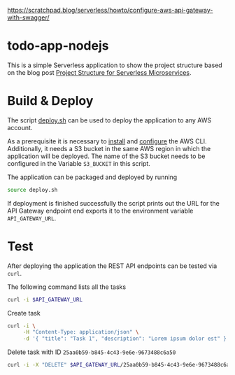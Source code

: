 https://scratchpad.blog/serverless/howto/configure-aws-api-gateway-with-swagger/

# todo-app-nodejs
This is a simple Serverless application to show the project structure based on the blog post [Project Structure for Serverless Microservices](https://scratchpad.blog/2019/02/10/project-structure-for-serverless-microservices.html).

# Build & Deploy
The script [deploy.sh](deploy.sh) can be used to deploy the application to any AWS account.

As a prerequisite it is necessary to [install](https://docs.aws.amazon.com/cli/latest/userguide/cli-chap-install.html) and [configure](https://docs.aws.amazon.com/cli/latest/userguide/cli-chap-configure.html) the AWS CLI. Additionally, it needs a S3 bucket in the same AWS region in which the application will be deployed. The name of the S3 bucket needs to be configured in the Variable `S3_BUCKET` in this script.

The application can be packaged and deployed by running

```bash
source deploy.sh
```

If deployment is finished successfully the script prints out the URL for the API Gateway endpoint end exports it to the environment variable `API_GATEWAY_URL`.

# Test
After deploying the application the REST API endpoints can be tested via `curl`.

The following command lists all the tasks

```bash
curl -i $API_GATEWAY_URL
```

Create task

```bash
curl -i \
     -H "Content-Type: application/json" \
     -d '{ "title": "Task 1", "description": "Lorem ipsum dolor est" }' $API_GATEWAY_URL
```

Delete task with ID `25aa0b59-b845-4c43-9e6e-9673488c6a50`

```bash
curl -i -X "DELETE" $API_GATEWAY_URL/25aa0b59-b845-4c43-9e6e-9673488c6a50
```
